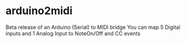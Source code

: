 # arduino2midi

Beta release of an Arduino (Serial) to MIDI bridge
You can map 5 Digital inputs and 1 Analog Input to NoteOn/Off and CC events
